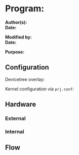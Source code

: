 # Program: 
**Author(s):**  
**Date:**

**Modified by:**  
**Date:**

**Purpose:** 

## Configuration

Devicetree overlay:


Kernel configuration via `prj.conf`:


## Hardware
### External


### Internal

## Flow
